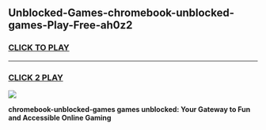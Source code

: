 
## Unblocked-Games-chromebook-unblocked-games-Play-Free-ah0z2
<h3>
<a href="https://premium76.site?title=chromebook-unblocked-games&ref=23A">CLICK TO PLAY</a></h3>
<hr>

<h3>
<a href="https://premium76.site?title=chromebook-unblocked-games&ref=23A">CLICK 2 PLAY</a>
  
</h3>

<a href="https://premium76.site?title=chromebook-unblocked-games&ref=23A"><img src="https://clearcache.store/games.png"></a>


**chromebook-unblocked-games games unblocked: Your Gateway to Fun and Accessible Online Gaming**
